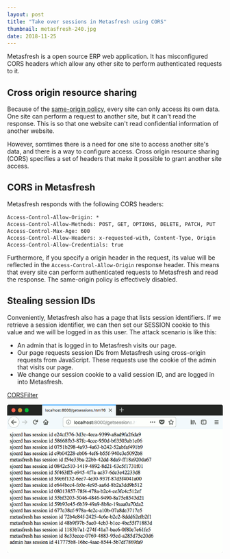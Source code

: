 ```yaml
---
layout: post
title: "Take over sessions in Metasfresh using CORS"
thumbnail: metasfresh-240.jpg
date: 2018-11-25
---
```


Metasfresh is a open source ERP web application. It has misconfigured CORS headers which allow any other site to perform authenticated requests to it.

## Cross origin resource sharing

Because of the [same-origin policy](https://en.wikipedia.org/wiki/Same-origin_policy), every site can only access its own data. One site can perform a request to another site, but it can't read the response. This is so that one website can't read confidential information of another website.

However, somtimes there is a need for one site to access another site's data, and there is a way to configure access. Cross origin resource sharing (CORS) specifies a set of headers that make it possible to grant another site access.

## CORS in Metasfresh

Metasfresh responds with the following CORS headers:

    Access-Control-Allow-Origin: *
    Access-Control-Allow-Methods: POST, GET, OPTIONS, DELETE, PATCH, PUT
    Access-Control-Max-Age: 600
    Access-Control-Allow-Headers: x-requested-with, Content-Type, Origin
    Access-Control-Allow-Credentials: true

Furthermore, if you specify a origin header in the request, its value will be reflected in the `Access-Control-Allow-Origin` response header. This means that every site can perform authenticated requests to Metasfresh and read the response. The same-origin policy is effectively disabled.

## Stealing session IDs

Conveniently, Metasfresh also has a page that lists session identifiers. If we retrieve a session identifier, we can then set our SESSION cookie to this value and we will be logged in as this user. The attack scenario is like this:

* An admin that is logged in to Metasfresh visits our page.
* Our page requests session IDs from Metasfresh using cross-origin requests from JavaScript. These requests use the cookie of the admin that visits our page.
* We change our session cookie to a valid session ID, and are logged in into Metasfresh.

[CORSFilter](https://github.com/metasfresh/metasfresh-webui-api/blob/master/src/main/java/de/metas/ui/web/config/CORSFilter.java#L68)

<img src="/images/metasfresh-get-sessions.png" alt="A webpage on another domain lists Metasfresh session identifiers">
